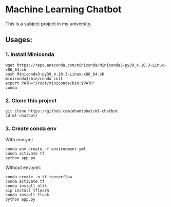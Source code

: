 # Machine Learning Chatbot

This is a subject project in my university.

## Usages:

### 1. Install Miniconda

```
wget https://repo.anaconda.com/miniconda/Miniconda3-py39_4.10.3-Linux-x86_64.sh
bash Miniconda3-py39_4.10.3-Linux-x86_64.sh
miniconda3/bin/conda init
export PATH="/root/miniconda/bin:$PATH"
conda
```
### 2. Clone this project

```
git clone https://github.com/nhamtphat/ml-chatbot
cd ml-chatbot/
```
### 3. Create conda env
With env.yml
```
conda env create -f environment.yml
conda activate tf
python app.py
```
Without env.yml:
``` 
conda create -n tf tensorflow
conda activate tf
conda install nltk
pip install tflearn
conda install flask
python app.py
```
